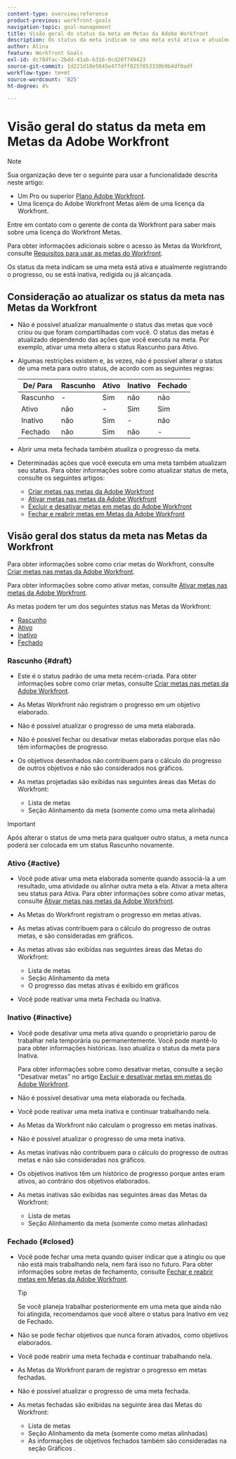 ```yaml
---
content-type: overview;reference
product-previous: workfront-goals
navigation-topic: goal-management
title: Visão geral do status da meta em Metas da Adobe Workfront
description: Os status da meta indicam se uma meta está ativa e atualmente registrando o progresso, ou se está inativa, redigida ou já alcançada.
author: Alina
feature: Workfront Goals
exl-id: dc70dfac-2bdd-41ab-b316-0cd20f749423
source-git-commit: 1d221d10e5845e477dff825f853330b9b4df0adf
workflow-type: tm+mt
source-wordcount: '825'
ht-degree: 4%

---
```


# Visão geral do status da meta em Metas da Adobe Workfront

<!--drafted for P&P new model: the note at the top will need to be replaced with this:    
    
Your organization must have the following to use the functionality described in this article:    
    
* For the legacy plan and license structure:     
    
  * A Pro or higher [Adobe Workfront plan](https://www.workfront.com/plans).     
  * An Adobe Workfront Goals license in addition to a Workfront license.    
    
* For the current plan and license structure:    
    
  * An Ultimate plan     
        
    Or    
        
    An additional license for Adobe Workfront Goals for the Prime or Select Adobe Workfront plans. <is there a link we can add here for the plans and what they contain?!>    
    
Contact your Workfront account manager to learn about a Workfront Goals license.    
    
For additional information about access to Workfront Goals, see [Requirements to use Workfront Goals](../workfront-goals/goal-management/access-needed-for-wf-goals.md).    
-->

>[!NOTE]
>
>Sua organização deve ter o seguinte para usar a funcionalidade descrita neste artigo:
>
>* Um Pro ou superior [Plano Adobe Workfront](https://www.workfront.com/plans).
>* Uma licença do Adobe Workfront Metas além de uma licença da Workfront.
>
>Entre em contato com o gerente de conta da Workfront para saber mais sobre uma licença do Workfront Metas.

Para obter informações adicionais sobre o acesso às Metas da Workfront, consulte [Requisitos para usar as metas do Workfront](../../workfront-goals/goal-management/access-needed-for-wf-goals.md).


Os status da meta indicam se uma meta está ativa e atualmente registrando o progresso, ou se está inativa, redigida ou já alcançada.

## Consideração ao atualizar os status da meta nas Metas da Workfront

* Não é possível atualizar manualmente o status das metas que você criou ou que foram compartilhadas com você. O status das metas é atualizado dependendo das ações que você executa na meta. Por exemplo, ativar uma meta altera o status Rascunho para Ativo.
* Algumas restrições existem e, às vezes, não é possível alterar o status de uma meta para outro status, de acordo com as seguintes regras:

   | De/ Para | Rascunho | Ativo | Inativo | Fechado |
   |---|---|---|---|---|
   | Rascunho | - | Sim | não | não |
   | Ativo | não | - | Sim | Sim |
   | Inativo | não | Sim | - | não |
   | Fechado | não | Sim | não | - |

* Abrir uma meta fechada também atualiza o progresso da meta.
* Determinadas ações que você executa em uma meta também atualizam seu status. Para obter informações sobre como atualizar status de meta, consulte os seguintes artigos:

   * [Criar metas nas metas da Adobe Workfront](../../workfront-goals/goal-management/create-goals.md)
   * [Ativar metas nas metas da Adobe Workfront](../../workfront-goals/goal-management/activate-goals.md)
   * [Excluir e desativar metas em metas do Adobe Workfront](../../workfront-goals/goal-management/delete-and-deactivate-goals.md)
   * [Fechar e reabrir metas em Metas da Adobe Workfront](../../workfront-goals/goal-management/close-and-reopen-goals.md)

## Visão geral dos status da meta nas Metas da Workfront

Para obter informações sobre como criar metas do Workfront, consulte [Criar metas nas metas da Adobe Workfront](../../workfront-goals/goal-management/create-goals.md).

Para obter informações sobre como ativar metas, consulte [Ativar metas nas metas da Adobe Workfront](../../workfront-goals/goal-management/activate-goals.md).

As metas podem ter um dos seguintes status nas Metas da Workfront:

* [Rascunho](#draft)
* [Ativo](#active)
* [Inativo](#inactive)
* [Fechado](#closed)

### Rascunho {#draft}

* Este é o status padrão de uma meta recém-criada. Para obter informações sobre como criar metas, consulte [Criar metas nas metas da Adobe Workfront](../../workfront-goals/goal-management/create-goals.md).
* As Metas Workfront não registram o progresso em um objetivo elaborado.
* Não é possível atualizar o progresso de uma meta elaborada.
* Não é possível fechar ou desativar metas elaboradas porque elas não têm informações de progresso.
* Os objetivos desenhados não contribuem para o cálculo do progresso de outros objetivos e não são considerados nos gráficos.
* As metas projetadas são exibidas nas seguintes áreas das Metas do Workfront:

   * Lista de metas
   * Seção Alinhamento da meta (somente como uma meta alinhada)


>[!IMPORTANT]
>
>Após alterar o status de uma meta para qualquer outro status, a meta nunca poderá ser colocada em um status Rascunho novamente.

### Ativo {#active}

* Você pode ativar uma meta elaborada somente quando associá-la a um resultado, uma atividade ou alinhar outra meta a ela. Ativar a meta altera seu status para Ativa. Para obter informações sobre como ativar metas, consulte [Ativar metas nas metas da Adobe Workfront](../../workfront-goals/goal-management/activate-goals.md).
* As Metas do Workfront registram o progresso em metas ativas.
* As metas ativas contribuem para o cálculo do progresso de outras metas, e são consideradas em gráficos.
* As metas ativas são exibidas nas seguintes áreas das Metas do Workfront:

   * Lista de metas
   * Seção Alinhamento da meta
   * O progresso das metas ativas é exibido em gráficos

* Você pode reativar uma meta Fechada ou Inativa.

### Inativo {#inactive}

* Você pode desativar uma meta ativa quando o proprietário parou de trabalhar nela temporária ou permanentemente. Você pode mantê-lo para obter informações históricas. Isso atualiza o status da meta para Inativa.

   Para obter informações sobre como desativar metas, consulte a seção &quot;Desativar metas&quot; no artigo [Excluir e desativar metas em metas do Adobe Workfront](../../workfront-goals/goal-management/delete-and-deactivate-goals.md).

* Não é possível desativar uma meta elaborada ou fechada.
* Você pode reativar uma meta inativa e continuar trabalhando nela.
* As Metas da Workfront não calculam o progresso em metas inativas.
* Não é possível atualizar o progresso de uma meta inativa.
* As metas inativas não contribuem para o cálculo do progresso de outras metas e não são consideradas nos gráficos.
* Os objetivos inativos têm um histórico de progresso porque antes eram ativos, ao contrário dos objetivos elaborados.
* As metas inativas são exibidas nas seguintes áreas das Metas da Workfront:

   * Lista de metas
   * Seção Alinhamento da meta (somente como metas alinhadas)

### Fechado {#closed}

* Você pode fechar uma meta quando quiser indicar que a atingiu ou que não está mais trabalhando nela, nem fará isso no futuro. Para obter informações sobre metas de fechamento, consulte [Fechar e reabrir metas em Metas da Adobe Workfront](../../workfront-goals/goal-management/close-and-reopen-goals.md).

   >[!TIP]
   >
   >Se você planeja trabalhar posteriormente em uma meta que ainda não foi atingida, recomendamos que você altere o status para Inativo em vez de Fechado.

* Não se pode fechar objetivos que nunca foram ativados, como objetivos elaborados.
* Você pode reabrir uma meta fechada e continuar trabalhando nela.
* As Metas da Workfront param de registrar o progresso em metas fechadas.
* Não é possível atualizar o progresso de uma meta fechada.
* As metas fechadas são exibidas na seguinte área das Metas do Workfront:

   * Lista de metas
   * Seção Alinhamento da meta (somente como metas alinhadas)
   * As informações de objetivos fechados também são consideradas na seção Gráficos .

